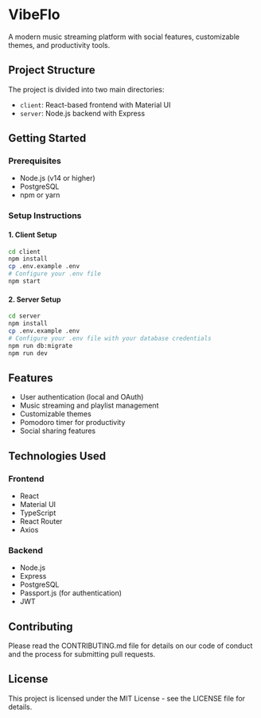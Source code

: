 # VibeFlo

A modern music streaming platform with social features, customizable themes, and productivity tools.

## Project Structure

The project is divided into two main directories:

- `client`: React-based frontend with Material UI
- `server`: Node.js backend with Express

## Getting Started

### Prerequisites

- Node.js (v14 or higher)
- PostgreSQL
- npm or yarn

### Setup Instructions

#### 1. Client Setup

```bash
cd client
npm install
cp .env.example .env
# Configure your .env file
npm start
```

#### 2. Server Setup

```bash
cd server
npm install
cp .env.example .env
# Configure your .env file with your database credentials
npm run db:migrate
npm run dev
```

## Features

- User authentication (local and OAuth)
- Music streaming and playlist management
- Customizable themes
- Pomodoro timer for productivity
- Social sharing features

## Technologies Used

### Frontend
- React
- Material UI
- TypeScript
- React Router
- Axios

### Backend
- Node.js
- Express
- PostgreSQL
- Passport.js (for authentication)
- JWT

## Contributing

Please read the CONTRIBUTING.md file for details on our code of conduct and the process for submitting pull requests.

## License

This project is licensed under the MIT License - see the LICENSE file for details. 